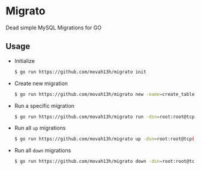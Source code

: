 # Migrato
Dead simple MySQL Migrations for GO

## Usage

 - Initialize
	```bash
	$ go run https://github.com/movah13h/migrato init 
	```

 - Create new migration
	```bash
	$ go run https://github.com/movah13h/migrato new -name=create_table_auth
    ```

 - Run a specific migration
	```bash
	$ go run https://github.com/movah13h/migrato run -dsn=root:root@tcp(127.0.0.1:3306)/dbName -file=./migrations/up/16101112_create_table_auth.up.sql
    ```

 - Run all `up` migrations
	```bash
	$ go run https://github.com/movah13h/migrato up -dsn=root:root@tcp(127.0.0.1:3306)/dbName
    ```

 - Run all `down` migrations
 	```bash
	$ go run https://github.com/movah13h/migrato down -dsn=root:root@tcp(127.0.0.1:3306)/dbName
    ```